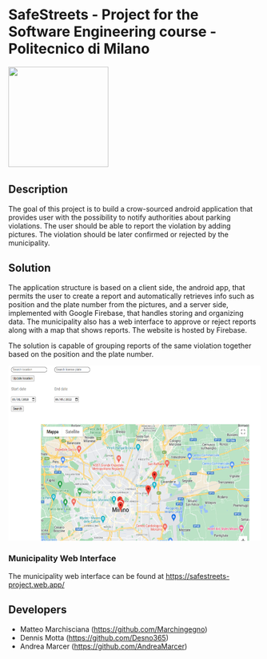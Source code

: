 # SafeStreets - Project for the Software Engineering course - Politecnico di Milano

<img src="https://raw.githubusercontent.com/Marchingegno/SafeStreets-ingsw2019/master/Implementation/SafeStreetsApp/app/src/main/res/drawable/ic_launcher.png" width=200 height=200></img>

## Description
The goal of this project is to build a crow-sourced android application that provides user with the possibility to notify authorities about parking violations.
The user should be able to report the violation by adding pictures. The violation should be later confirmed or rejected by the municipality.

## Solution
The application structure is based on a client side, the android app, that permits the user to create a report and automatically retrieves info such as position and the plate number from the pictures, and a server side, implemented with Google Firebase, that handles storing and organizing data.
The municipality also has a web interface to approve or reject reports along with a map that shows reports. The website is hosted by Firebase.

The solution is capable of grouping reports of the same violation together based on the position and the plate number.

<img src="Implementation/SafeStreetsApp/app/src/main/res/drawable/safestreetsmap.png" width=600 height=350></img>

### Municipality Web Interface
The municipality web interface can be found at https://safestreets-project.web.app/

## Developers
- Matteo Marchisciana (https://github.com/Marchingegno)
- Dennis Motta (https://github.com/Desno365)
- Andrea Marcer (https://github.com/AndreaMarcer)
